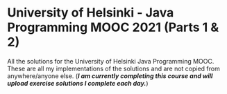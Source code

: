 # University of Helsinki - Java Programming MOOC 2021 (Parts 1 & 2)
All the solutions for the University of Helsinki Java Programming MOOC.  These are all my implementations of the solutions and are not copied from anywhere/anyone else. (***I am currently completing this course and will upload exercise solutions I complete each day.***)
